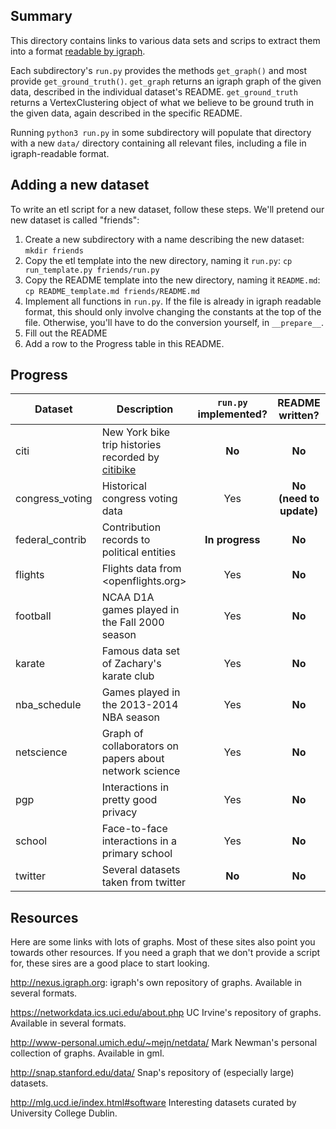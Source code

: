 ## Summary

This directory contains links to various data sets and scrips to extract them into a format [readable by igraph](http://igraph.org/python/doc/tutorial/tutorial.html#igraph-and-the-outside-world). 

Each subdirectory's `run.py` provides the methods `get_graph()` and most provide `get_ground_truth()`. `get_graph` returns an igraph graph of the given data, described in the individual dataset's README. `get_ground_truth` returns a VertexClustering object of what we believe to be ground truth in the given data, again described in the specific README.

Running `python3 run.py` in some subdirectory will populate that directory with a new `data/` directory containing all relevant files, including a file in igraph-readable format.


## Adding a new dataset

To write an etl script for a new dataset, follow these steps. We'll pretend our new dataset is called "friends":

1. Create a new subdirectory with a name describing the new dataset: `mkdir friends`
2. Copy the etl template into the new directory, naming it `run.py`: `cp run_template.py friends/run.py`
2. Copy the README template into the new directory, naming it `README.md`: `cp README_template.md friends/README.md`
4. Implement all functions in `run.py`. If the file is already in igraph readable format, this should only involve changing the constants at the top of the file. Otherwise, you'll have to do the conversion yourself, in `__prepare__`.
5. Fill out the README
6. Add a row to the Progress table in this README.

## Progress
| Dataset | Description | `run.py` implemented? | README written? |
| ------- | ------------|:---------------------:|:---------------:|
| citi | New York bike trip histories recorded by [citibike](http://www.citibikenyc.com/system-data) | **No** | **No** |
| congress_voting | Historical congress voting data | Yes | **No (need to update)** |
| federal_contrib | Contribution records to political entities | **In progress** | **No** |
| flights | Flights data from <openflights.org> | Yes | **No** |
| football | NCAA D1A games played in the Fall 2000 season | Yes | **No** |
| karate | Famous data set of Zachary's karate club | Yes | **No** |
| nba_schedule | Games played in the 2013-2014 NBA season | Yes | **No** |
| netscience | Graph of collaborators on papers about network science | Yes | **No** |
| pgp | Interactions in pretty good privacy | Yes | **No** |
| school | Face-to-face interactions in a primary school | Yes | **No** |
| twitter | Several datasets taken from twitter | **No** | **No** |

## Resources
Here are some links with lots of graphs. Most of these sites also point you towards other resources. If you need a graph that we don't provide a script for, these sires are a good place to start looking.

<http://nexus.igraph.org>: igraph's own repository of graphs. Available in several formats.

<https://networkdata.ics.uci.edu/about.php> UC Irvine's repository of graphs. Available in several formats.

<http://www-personal.umich.edu/~mejn/netdata/> Mark Newman's personal collection of graphs. Available in gml.

<http://snap.stanford.edu/data/> Snap's repository of (especially large) datasets. 

<http://mlg.ucd.ie/index.html#software> Interesting datasets curated by University College Dublin.